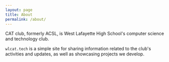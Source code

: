 ```yaml
---
layout: page
title: About
permalink: /about/
---
```


CAT club, formerly ACSL, is West Lafayette High School's computer science and technology club.

`wlcat.tech` is a simple site for sharing information related to the club's activities and updates, as well as showcasing projects we develop.


